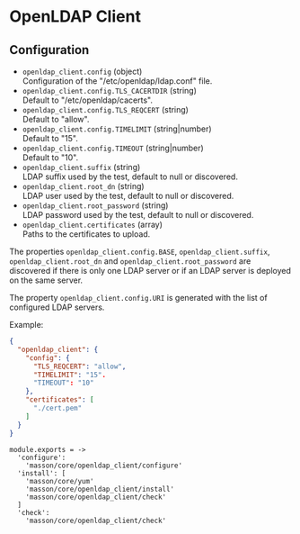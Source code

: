 
# OpenLDAP Client

## Configuration

*   `openldap_client.config` (object)   
    Configuration of the "/etc/openldap/ldap.conf" file.   
*   `openldap_client.config.TLS_CACERTDIR` (string)   
    Default to "/etc/openldap/cacerts".   
*   `openldap_client.config.TLS_REQCERT` (string)   
    Default to "allow".   
*   `openldap_client.config.TIMELIMIT` (string|number)   
    Default to "15".   
*   `openldap_client.config.TIMEOUT` (string|number)  
    Default to "10".    
*   `openldap_client.suffix` (string)   
    LDAP suffix used by the test, default to null or discovered.   
*   `openldap_client.root_dn` (string)   
    LDAP user used by the test, default to null or discovered.   
*   `openldap_client.root_password` (string)   
    LDAP password used by the test, default to null or discovered.   
*   `openldap_client.certificates` (array)   
    Paths to the certificates to upload.   

The properties `openldap_client.config.BASE`, `openldap_client.suffix`, 
`openldap_client.root_dn` and `openldap_client.root_password` are discovered if 
there is only one LDAP server or if an LDAP server is deployed on the same 
server.

The property `openldap_client.config.URI` is generated with the list of 
configured LDAP servers.

Example:

```json
{
  "openldap_client": {
    "config": {
      "TLS_REQCERT": "allow",
      "TIMELIMIT": "15".
      "TIMEOUT": "10"
    },
    "certificates": [
      "./cert.pem"
    ]
  }
}
```

    module.exports = ->
      'configure':
        'masson/core/openldap_client/configure'
      'install': [
        'masson/core/yum'
        'masson/core/openldap_client/install'
        'masson/core/openldap_client/check'
      ]
      'check':
        'masson/core/openldap_client/check'
